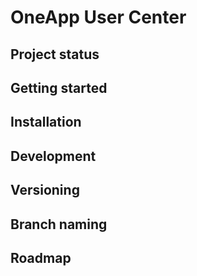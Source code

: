 # OneApp User Center
## Project status
## Getting started
## Installation
## Development
## Versioning
## Branch naming
## Roadmap